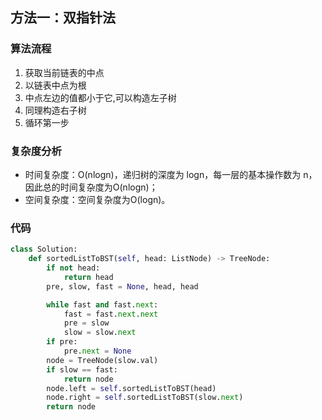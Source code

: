 ## 方法一：双指针法

### 算法流程

1. 获取当前链表的中点
2. 以链表中点为根
3. 中点左边的值都小于它,可以构造左子树
4. 同理构造右子树
5. 循环第一步

### 复杂度分析

* 时间复杂度：O(nlogn)，递归树的深度为 logn，每一层的基本操作数为 n，因此总的时间复杂度为O(nlogn)；
* 空间复杂度：空间复杂度为O(logn)。

### 代码

``` python
class Solution:
    def sortedListToBST(self, head: ListNode) -> TreeNode:
        if not head:
            return head
        pre, slow, fast = None, head, head

        while fast and fast.next:
            fast = fast.next.next
            pre = slow
            slow = slow.next
        if pre:
            pre.next = None
        node = TreeNode(slow.val)
        if slow == fast:
            return node
        node.left = self.sortedListToBST(head)
        node.right = self.sortedListToBST(slow.next)
        return node
```

